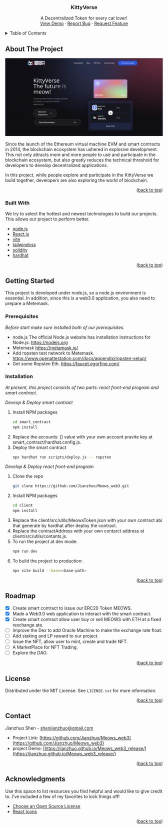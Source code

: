 <div id="top"></div>
<br />
<div align="center">

  <h3 align="center">KittyVerse</h3>

  <p align="center">
    A Decentralized Token for every cat lover!
    <br />
    <a href="https://jianzhuo.github.io/Meows_web3_release/">View Demo</a>
    ·
    <a href="https://github.com/Jianzhuo/Meows_web3/issues">Report Bug</a>
    ·
    <a href="https://github.com/Jianzhuo/Meows_web3/issues">Request Feature</a>
  </p>
</div>



<!-- TABLE OF CONTENTS -->
<details>
  <summary>Table of Contents</summary>
  <ol>
    <li>
      <a href="#about-the-project">About The Project</a>
      <ul>
        <li><a href="#built-with">Built With</a></li>
      </ul>
    </li>
    <li>
      <a href="#getting-started">Getting Started</a>
      <ul>
        <li><a href="#prerequisites">Prerequisites</a></li>
        <li><a href="#installation">Installation</a></li>
      </ul>
    </li>
    <li><a href="#usage">Usage</a></li>
    <li><a href="#roadmap">Roadmap</a></li>
    <li><a href="#contributing">Contributing</a></li>
    <li><a href="#license">License</a></li>
    <li><a href="#contact">Contact</a></li>
    <li><a href="#acknowledgments">Acknowledgments</a></li>
  </ol>
</details>



<!-- ABOUT THE PROJECT -->
## About The Project

![Meows_web3](/screenshots/Meows_web3.png)

Since the launch of the Ethereum virtual machine EVM and smart contracts in 2014, the blockchain ecosystem has ushered in explosive development. This not only attracts more and more people to use and participate in the blockchain ecosystem, but also greatly reduces the technical threshold for developers to develop decentralized applications. 

In this project, while people explore and participate in the KittyVerse we build together, developers are also exploring the world of blockchain.

<p align="right">(<a href="#top">back to top</a>)</p>



### Built With

We try to select the hottest and newest technologies to build our projects. This allows our project to perform better.

* [node.js](https://nodejs.org/)
* [React.js](https://reactjs.org/)
* [vite](https://vitejs.dev/)
* [tailwindcss](https://tailwindcss.com/)
* [solidity](https://docs.soliditylang.org)
* [hardhat](https://hardhat.org/)

<p align="right">(<a href="#top">back to top</a>)</p>



<!-- GETTING STARTED -->
## Getting Started

This project is developed under node.js, so a node.js environment is essential. In addition, since this is a web3.0 application, you also need to prepare a Metemask.

### Prerequisites

_Before start make sure installed both of our prerequisites._
* node.js
  The official Node.js website has installation instructions for Node.js: https://nodejs.org
* Metemask
  https://metamask.io/
* Add ropsten test network to Metemask.
  https://www.openattestation.com/docs/appendix/ropsten-setup/
* Get some Ropsten Eth.
  https://faucet.egorfine.com/



### Installation

_At present, this project consists of two parts: react front-end program and smart contract._

_Deveop & Deploy smart contract_
1. Install NPM packages
    ```sh
    cd smart_contract
    npm install
    ```
2. Replace the accounts: [] value with your own account pravite key at smart_contract/hardhat.config.js.
3. Deploy the smart contract
   ```sh
   npx hardhat run scripts/deploy.js -- ropsten
   ```

_Develop & Deploy react front-end program_
1. Clone the repo
   ```sh
   git clone https://github.com/Jianzhuo/Meows_web3.git
   ```
2. Install NPM packages
   ```sh
   cd client
   npm install
   ```
3. Replace the client/src/utils/MeowsToken.json with your own contract abi that generate by hardhat after deploy the contract.
4. Replace the contractAddress with your own contarct address at client/src/utils/contants.js.
5. To run the project at dev mode:
   ```sh
   npm run dev
   ```
6. To build the project to production:
   ```sh
   npx vite build --base=<base-path>
   ```
   

<p align="right">(<a href="#top">back to top</a>)</p>


<!-- ROADMAP -->
## Roadmap

- [x] Create smart contract to issue our ERC20 Token MEOWS.
- [x] Made a Web3.0 web application to interact with the smart contract.
- [x] Create smart contract allow user buy or sell MEOWS with ETH at a fixed rexchange ate.
- [ ] Improve the Dex to add Oracle Machine to make the exchange rate float.
- [ ] Add staking and LP reward to our project.
- [ ] Issue the NFT, allow user to mint, create and trade NFT.
- [ ] A MarketPlace for NFT Trading.
- [ ] Explore the DAO.

<p align="right">(<a href="#top">back to top</a>)</p>

<!-- LICENSE -->
## License

Distributed under the MIT License. See `LICENSE.txt` for more information.

<p align="right">(<a href="#top">back to top</a>)</p>



<!-- CONTACT -->
## Contact

Jianzhuo Shen - shenjianzhuo@gmail.com

* Project Link: [https://github.com/Jianzhuo/Meows_web3](https://github.com/Jianzhuo/Meows_web3)
* project Demo: [https://jianzhuo.github.io/Meows_web3_release/](https://jianzhuo.github.io/Meows_web3_release/)
<p align="right">(<a href="#top">back to top</a>)</p>



<!-- ACKNOWLEDGMENTS -->
## Acknowledgments

Use this space to list resources you find helpful and would like to give credit to. I've included a few of my favorites to kick things off!

* [Choose an Open Source License](https://choosealicense.com)
* [React Icons](https://react-icons.github.io/react-icons/search)

<p align="right">(<a href="#top">back to top</a>)</p>



<!-- MARKDOWN LINKS & IMAGES -->
<!-- https://www.markdownguide.org/basic-syntax/#reference-style-links -->
[contributors-shield]: https://img.shields.io/github/contributors/othneildrew/Best-README-Template.svg?style=for-the-badge
[contributors-url]: https://github.com/othneildrew/Best-README-Template/graphs/contributors
[forks-shield]: https://img.shields.io/github/forks/othneildrew/Best-README-Template.svg?style=for-the-badge
[forks-url]: https://github.com/othneildrew/Best-README-Template/network/members
[stars-shield]: https://img.shields.io/github/stars/othneildrew/Best-README-Template.svg?style=for-the-badge
[stars-url]: https://github.com/othneildrew/Best-README-Template/stargazers
[issues-shield]: https://img.shields.io/github/issues/othneildrew/Best-README-Template.svg?style=for-the-badge
[issues-url]: https://github.com/othneildrew/Best-README-Template/issues
[license-shield]: https://img.shields.io/github/license/othneildrew/Best-README-Template.svg?style=for-the-badge
[license-url]: https://github.com/othneildrew/Best-README-Template/blob/master/LICENSE.txt
[linkedin-shield]: https://img.shields.io/badge/-LinkedIn-black.svg?style=for-the-badge&logo=linkedin&colorB=555
[linkedin-url]: https://linkedin.com/in/othneildrew
[product-screenshot]: images/screenshot.png